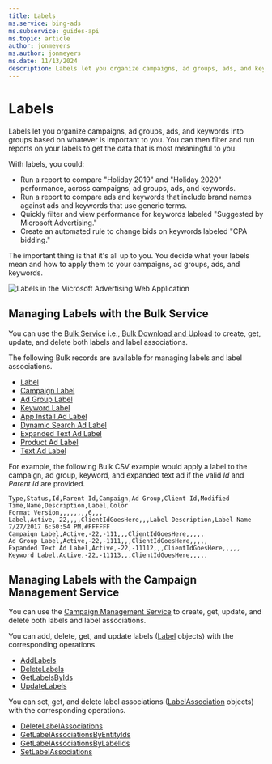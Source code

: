 ```yaml
---
title: Labels
ms.service: bing-ads
ms.subservice: guides-api
ms.topic: article
author: jonmeyers
ms.author: jonmeyers
ms.date: 11/13/2024
description: Labels let you organize campaigns, ad groups, ads, and keywords into groups based on whatever is important to you.
---
```

# Labels
Labels let you organize campaigns, ad groups, ads, and keywords into groups based on whatever is important to you. You can then filter and run reports on your labels to get the data that is most meaningful to you.

With labels, you could:
* Run a report to compare "Holiday 2019" and "Holiday 2020" performance, across campaigns, ad groups, ads, and keywords.
* Run a report to compare ads and keywords that include brand names against ads and keywords that use generic terms.
* Quickly filter and view performance for keywords labeled "Suggested by Microsoft Advertising."
* Create an automated rule to change bids on keywords labeled "CPA bidding."

The important thing is that it's all up to you. You decide what your labels mean and how to apply them to your campaigns, ad groups, ads, and keywords.

![Labels in the Microsoft Advertising Web Application](media/labels-bing-ads-web-application.png "Labels in the Microsoft Advertising Web Application")

## <a name="bulkservice"></a>Managing Labels with the Bulk Service
You can use the [Bulk Service](../bulk-service/bulk-service-reference.md) i.e., [Bulk Download and Upload](bulk-download-upload.md) to create, get, update, and delete both labels and label associations. 

The following Bulk records are available for managing labels and label associations. 

- [Label](../bulk-service/label.md)  
- [Campaign Label](../bulk-service/campaign-label.md)  
- [Ad Group Label](../bulk-service/ad-group-label.md)  
- [Keyword Label](../bulk-service/keyword-label.md)  
- [App Install Ad Label](../bulk-service/app-install-ad-label.md)  
- [Dynamic Search Ad Label](../bulk-service/dynamic-search-ad-label.md)  
- [Expanded Text Ad Label](../bulk-service/expanded-text-ad-label.md)  
- [Product Ad Label](../bulk-service/product-ad-label.md)  
- [Text Ad Label](../bulk-service/text-ad-label.md)  

For example, the following Bulk CSV example would apply a label to the campaign, ad group, keyword, and expanded text ad if the valid *Id* and *Parent Id* are provided. 

```csv
Type,Status,Id,Parent Id,Campaign,Ad Group,Client Id,Modified Time,Name,Description,Label,Color
Format Version,,,,,,,,6,,,
Label,Active,-22,,,,ClientIdGoesHere,,,Label Description,Label Name 7/27/2017 6:50:54 PM,#FFFFFF
Campaign Label,Active,-22,-111,,,ClientIdGoesHere,,,,,
Ad Group Label,Active,-22,-1111,,,ClientIdGoesHere,,,,,
Expanded Text Ad Label,Active,-22,-11112,,,ClientIdGoesHere,,,,,
Keyword Label,Active,-22,-11113,,,ClientIdGoesHere,,,,,
```

## <a name="campaignservice"></a>Managing Labels with the Campaign Management Service
You can use the [Campaign Management Service](../campaign-management-service/campaign-management-service-reference.md) to create, get, update, and delete both labels and label associations. 

You can add, delete, get, and update labels ([Label](../campaign-management-service/label.md) objects) with the corresponding operations.
- [AddLabels](../campaign-management-service/addlabels.md)  
- [DeleteLabels](../campaign-management-service/deletelabels.md)  
- [GetLabelsByIds](../campaign-management-service/getlabelsbyids.md)  
- [UpdateLabels](../campaign-management-service/updatelabels.md)  

You can set, get, and delete label associations ([LabelAssociation](../campaign-management-service/labelassociation.md) objects) with the corresponding operations.
- [DeleteLabelAssociations](../campaign-management-service/deletelabelassociations.md)  
- [GetLabelAssociationsByEntityIds](../campaign-management-service/getlabelassociationsbyentityids.md)  
- [GetLabelAssociationsByLabelIds](../campaign-management-service/getlabelassociationsbylabelids.md)  
- [SetLabelAssociations](../campaign-management-service/setlabelassociations.md)  



